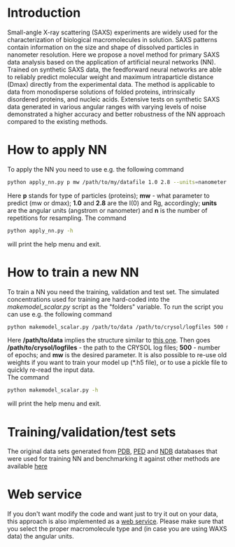 # Introduction
Small-angle X-ray scattering (SAXS) experiments are widely used for the characterization of biological macromolecules in
solution. SAXS patterns contain information on the size and shape of dissolved particles in nanometer resolution. Here
we propose a novel method for primary SAXS data analysis based on the application of artificial neural networks (NN).
Trained on synthetic SAXS data, the feedforward neural networks are able to reliably predict molecular weight and
maximum intraparticle distance (Dmax) directly from the experimental data. The method is applicable to data from
monodisperse solutions of folded proteins, intrinsically disordered proteins, and nucleic acids. Extensive tests on
synthetic SAXS data generated in various angular ranges with varying levels of noise demonstrated a higher accuracy and
better robustness of the NN approach compared to the existing methods. 

# How to apply NN
To apply the NN you need to use e.g. the following command

```bash
python apply_nn.py p mw /path/to/my/datafile 1.0 2.8 --units=nanometer --n=10000
```
Here **p** stands for type of particles (proteins); **mw** - what parameter to predict (mw or dmax); **1.0** and **2.8** are the I(0) and Rg, accordingly; **units** are the angular units (angstrom or nanometer) and **n** is the number of repetitions for resampling.
The command 
```bash
python apply_nn.py -h
```
will print the help menu and exit.

# How to train a new NN
To train a NN you need the training, validation and test set. The simulated concentrations used for training are hard-coded into the _makemodel_scalar.py_ script as the "folders" variable. To run the script you can use e.g. the following command

```bash
python makemodel_scalar.py /path/to/data /path/to/crysol/logfiles 500 mw 
```
Here **/path/to/data** implies the structure similar to [this one](https://oc.embl.de/index.php/s/fdisAFWzws0nkW9). Then goes **/path/to/crysol/logfiles** - the path to the CRYSOL log files; **500** - number of epochs; and **mw** is the desired parameter. 
It is also possible to re-use old weights if you want to train your model up (*.h5 file), or to use a pickle file to quickly re-read the input data.  
The command 
```bash
python makemodel_scalar.py -h
``` 
will print the help menu and exit.

# Training/validation/test sets
The original data sets generated from [PDB](https://www.rcsb.org/), [PED](https://proteinensemble.org/) and [NDB](http://ndbserver.rutgers.edu/) databases that were used for training NN and benchmarking it against other methods are available [here](https://oc.embl.de/index.php/s/fdisAFWzws0nkW9)

# Web service
If you don't want modify the code and want just to try it out on your data, this approach is also implemented as a [web service](https://dara.embl-hamburg.de/mwdmax.php). Please make sure that you select the proper macromolecule type and (in case you are using WAXS data) the angular units.
